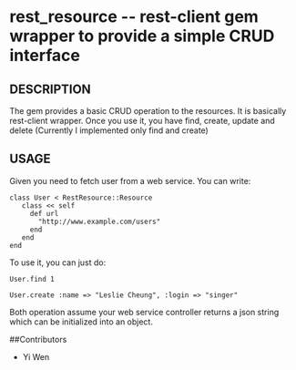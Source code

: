 rest_resource -- rest-client gem wrapper to provide a simple CRUD interface
====================================


## DESCRIPTION
The gem provides a basic CRUD operation to the resources. It is basically rest-client wrapper. Once you use it, you have find, create, update and delete (Currently I implemented only find and create)

## USAGE
Given you need to fetch user from a web service. You can write:

    class User < RestResource::Resource
       class << self
         def url
           "http://www.example.com/users"
         end
       end
    end

To use it, you can just do:
    
    User.find 1

    User.create :name => "Leslie Cheung", :login => "singer"

Both operation assume your web service controller returns a json string which can be initialized into an object.

##Contributors
* Yi Wen
